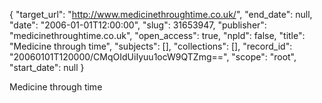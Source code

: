 {
  "target_url": "http://www.medicinethroughtime.co.uk/", 
  "end_date": null, 
  "date": "2006-01-01T12:00:00", 
  "slug": 31653947, 
  "publisher": "medicinethroughtime.co.uk", 
  "open_access": true, 
  "npld": false, 
  "title": "Medicine through time", 
  "subjects": [], 
  "collections": [], 
  "record_id": "20060101T120000/CMqOIdUiIyuu1ocW9QTZmg==", 
  "scope": "root", 
  "start_date": null
}

Medicine through time
